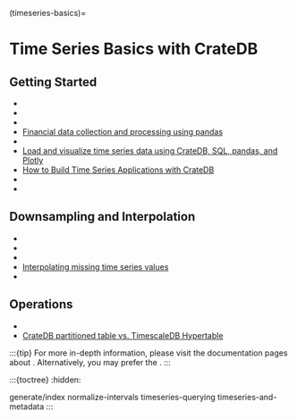 (timeseries-basics)=
# Time Series Basics with CrateDB

## Getting Started

- [](#connect)
- [](#timeseries-generate)
- [](#timeseries-normalize)
- [Financial data collection and processing using pandas]
- [](#timeseries-analysis)
- [Load and visualize time series data using CrateDB, SQL, pandas, and Plotly](#plotly)
- [How to Build Time Series Applications with CrateDB]
- [](#timeseries-querying)
- [](#timeseries-and-metadata)

## Downsampling and Interpolation

- [](#downsampling-timestamp-binning)
- [](#downsampling-lttb)
- [](#ni-interpolate)
- [Interpolating missing time series values]
- [](inv:crate-reference#aggregation-percentile)

## Operations
- [](#sharding-partitioning)
- [CrateDB partitioned table vs. TimescaleDB Hypertable]


:::{tip}
For more in-depth information, please visit the documentation pages about
[](#timeseries-advanced). Alternatively, you
may prefer the [](#timeseries-video).
:::


:::{toctree}
:hidden:

generate/index
normalize-intervals
timeseries-querying
timeseries-and-metadata
:::



[CrateDB partitioned table vs. TimescaleDB Hypertable]: https://community.cratedb.com/t/cratedb-partitioned-table-vs-timescaledb-hypertable/1713
[Financial data collection and processing using pandas]: https://community.cratedb.com/t/automating-financial-data-collection-and-storage-in-cratedb-with-python-and-pandas-2-0-0/916
[How to Build Time Series Applications with CrateDB]: https://github.com/crate/cratedb-examples/blob/main/topic/timeseries/dask-weather-data-import.ipynb
[Interpolating missing time series values]: https://community.cratedb.com/t/interpolating-missing-time-series-values/1010
